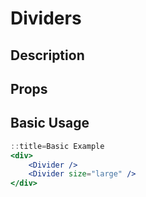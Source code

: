 # Dividers

## Description

## Props

## Basic Usage

```jsx
::title=Basic Example
<div>	
    <Divider />
    <Divider size="large" />
</div>
```